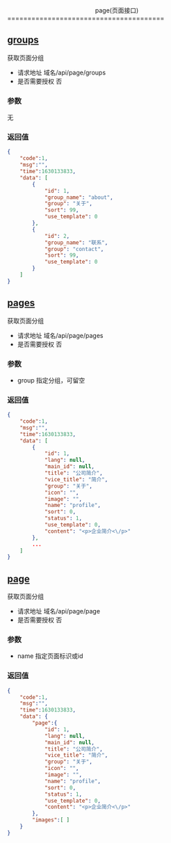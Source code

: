 <center>page(页面接口)</center>
=======================================

## [groups](#groups)
获取页面分组
* 请求地址 域名/api/page/groups
* 是否需要授权 否

### 参数
无

### 返回值
```json
{
    "code":1,
    "msg":"",
    "time":1630133833,
    "data": [
        {
            "id": 1,
            "group_name": "about",
            "group": "关于",
            "sort": 99,
            "use_template": 0
        },
        {
            "id": 2,
            "group_name": "联系",
            "group": "contact",
            "sort": 99,
            "use_template": 0
        }
    ]
}
```

## [pages](#pages)
获取页面分组
* 请求地址 域名/api/page/pages
* 是否需要授权 否

### 参数
* group 指定分组，可留空

### 返回值
```json
{
    "code":1,
    "msg":"",
    "time":1630133833,
    "data": [
        {
            "id": 1,
            "lang": null,
            "main_id": null,
            "title": "公司简介",
            "vice_title": "简介",
            "group": "关于",
            "icon": "",
            "image": "",
            "name": "profile",
            "sort": 0,
            "status": 1,
            "use_template": 0,
            "content": "<p>企业简介<\/p>"
        },
        ...
    ]
}
```

## [page](#page)
获取页面分组
* 请求地址 域名/api/page/page
* 是否需要授权 否

### 参数
* name 指定页面标识或id

### 返回值
```json
{
    "code":1,
    "msg":"",
    "time":1630133833,
    "data": {
        "page":{
            "id": 1,
            "lang": null,
            "main_id": null,
            "title": "公司简介",
            "vice_title": "简介",
            "group": "关于",
            "icon": "",
            "image": "",
            "name": "profile",
            "sort": 0,
            "status": 1,
            "use_template": 0,
            "content": "<p>企业简介<\/p>"
        },
        "images":[ ]
    }
}
```
